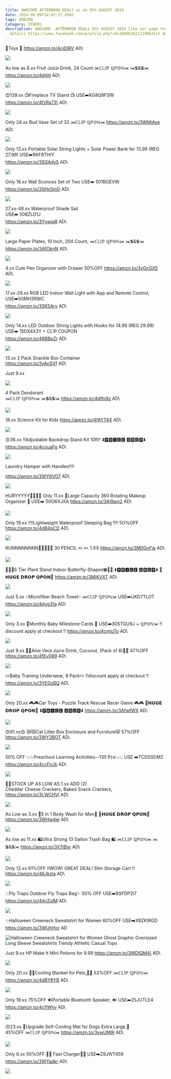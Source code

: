 ```yaml
---
title: AWESOME AFTERNOON DEALS as on 9th AUGUST 2024
date: 2024-08-09T14:42:17.450Z
tags: AMAZON
Category: OTHERS
description: AWESOME  AFTERNOON DEALS 9th AUGUST 2024 like our page for more
  details https://www.facebook.com/profile.php?id=1000636212198641st AUGUST
---
```

💞Toys 💞
https://amzn.to/4cjDIRV
AD\
<!--StartFragment-->

![](https://m.media-amazon.com/images/I/71tL0cqqZfL._AC_SL1500_.jpg)

<!--EndFragment-->

As low as 8.xx
Fruit Juice Drink, 24 Count
✂️ℂ𝕃𝕀ℙ ℚℙ𝕆ℕ✂️
✂️𝗦&𝗦✂️
https://amzn.to/4djtIti
AD\
<!--StartFragment-->

![](https://m.media-amazon.com/images/I/81wt8S28PNS._SL1500_.jpg)

<!--EndFragment-->

😍139.xx
📺Fireplace TV Stand 📺
USE➡️KG8Q9FSW\
https://amzn.to/4fzRa73\
AD\
<!--StartFragment-->

![](https://m.media-amazon.com/images/I/91c5I-gtohL._AC_SL1500_.jpg)

<!--EndFragment-->

Only 24.xx
Bud Vase Set of 32 
✂️ℂ𝕃𝕀ℙ ℚℙ𝕆ℕ✂️
https://amzn.to/3WMiAye
AD\
<!--StartFragment-->

![](https://m.media-amazon.com/images/I/81DESARXcwL._AC_SL1500_.jpg)

<!--EndFragment-->

Only 13.xx
Portable Solar String Lights + Solar Power Bank for 13.99 (REG 27.99) 
USE➡️RKF8THIY\
https://amzn.to/3SGAdy5
AD\
<!--StartFragment-->

![](https://m.media-amazon.com/images/I/71uXHSS1WpL._AC_SL1500_.jpg)

<!--EndFragment-->

Only 18.xx
Wall Sconces Set of Two
USE➡️ 501BGEVW
https://amzn.to/3SHxSmD
AD\
<!--StartFragment-->

![](https://m.media-amazon.com/images/I/71hbZ1LslKL._AC_SL1500_.jpg)

<!--EndFragment-->

27.xx-48.xx
Waterproof Shade Sail\
USE➡️ 508ZLD1J\
https://amzn.to/3YywiqR
AD\
<!--StartFragment-->

![](https://m.media-amazon.com/images/I/81yzKjM8n8L._AC_SL1500_.jpg)

<!--EndFragment-->

Large Paper Plates, 10 Inch, 204 Count,
✂️ℂ𝕃𝕀ℙ ℚℙ𝕆ℕ✂️
✂️𝗦&𝗦✂️
https://amzn.to/3AfOknN
AD\
<!--StartFragment-->

![](https://m.media-amazon.com/images/I/71prgbbd+9L._AC_SL1500_.jpg)

<!--EndFragment-->

4.xx
Cute Pen Organizer with Drawer
50%OFF
https://amzn.to/3yGcGX5
AD\
<!--StartFragment-->

![](https://m.media-amazon.com/images/I/71d2g7NUUaL._AC_SL1500_.jpg)

<!--EndFragment-->

17.xx-29.xx
RGB LED Indoor Wall Light with App and Remote Control, 
USE➡️50MH3RWC\
https://amzn.to/3SK5Arv 
 AD\
<!--StartFragment-->

![](https://m.media-amazon.com/images/I/7176vU+CuKL._AC_SL1500_.jpg)

<!--EndFragment-->

Only 14.xx
LED Outdoor String Lights with Hooks for 14.99 (REG 29.99) 
USE➡️ 15DX4X3Y + CL!P C0UPON\
https://amzn.to/46BBpZr 
AD\
<!--StartFragment-->

![](https://m.media-amazon.com/images/I/81SfMxi1egL._AC_SL1500_.jpg)

<!--EndFragment-->

13.xx
2 Pack Snackle Box Container\
https://amzn.to/3yAnSVf
AD\
<!--StartFragment-->Just 9.xx


![](https://m.media-amazon.com/images/I/81JQYPKsQdL._AC_SL1500_.jpg)

<!--EndFragment-->

4 Pack Deodorant\
✂️ℂ𝕃𝕀ℙ ℚℙ𝕆ℕ✂️
✂️𝗦&𝗦✂️
https://amzn.to/4dfhj9z
AD\
<!--StartFragment-->

![](https://m.media-amazon.com/images/I/81C+QQ5B0iL._SL1500_.jpg)

<!--EndFragment-->

18.xx
 Science Kit for Kids 
https://amzn.to/4fAYT4X
AD\
<!--StartFragment-->

![](https://m.media-amazon.com/images/I/91OI0jM+d5L._AC_SL1500_.jpg)

<!--EndFragment-->

😍36.xx
‼️Adjustable Backdrop Stand Kit 10ft‼️
⬇️🅿🆁🅸🅲🅴 🅳🆁🅾🅿⬇️
https://amzn.to/4couaFg
AD\
<!--StartFragment-->

![](https://m.media-amazon.com/images/I/71c2RCKmU5L._AC_SL1500_.jpg)

<!--EndFragment-->


 Laundry Hamper with Handles‼️‼️

https://amzn.to/3WY6VO7
AD\
<!--StartFragment-->

![](https://m.media-amazon.com/images/I/51RiwYqIxdL._AC_SL1116_.jpg)

<!--EndFragment-->

HURYYYYY💃💃💃💃
Only 11.xx
💃Large Capacity 360 Rotating Makeup Organizer 💃
USE➡️ 50O6XJXA
https://amzn.to/3Aj9am2
AD\
<!--StartFragment-->

![](https://m.media-amazon.com/images/I/71s050Lf80L._AC_SL1500_.jpg)

<!--EndFragment-->

Only 19.xx
‼️‼️Lightweight Waterproof Sleeping Bag ‼️‼️
5O%OFF
https://amzn.to/4dB4pCD
AD\
<!--StartFragment-->

![](https://m.media-amazon.com/images/I/71fPXLrq0wL._AC_SL1500_.jpg)

<!--EndFragment-->

RUNNNNNNNN🏃‍♀️🏃🏃‍♀️
30 PENCIL ✏️ ✏️ 1.XX
https://amzn.to/3M0GnFw
AD\
<!--StartFragment-->

![](https://m.media-amazon.com/images/I/71ktFdNm+xL._AC_SL1500_.jpg)

<!--EndFragment-->

🌵🌿🍀6 Tier Plant Stand Indoor Butterfly-Shaped🍀🌿🌵
⬇️🅿🆁🅸🅲🅴 🅳🆁🅾🅿⬇️
💸𝗛𝗨𝗚𝗘 𝗗𝗥𝗢𝗣 𝗤𝗣𝗢𝗡💸
https://amzn.to/3MjKVXT
AD\
<!--StartFragment-->

![](https://m.media-amazon.com/images/I/81aRxmZgZhL._AC_SL1500_.jpg)

<!--EndFragment-->

Just 5.xx
💦Microfiber Beach Towel💦
✂️ℂ𝕃𝕀ℙ ℚℙ𝕆ℕ✂️
USE➡️UKD7TLOT
https://amzn.to/4dyg31a
AD\
<!--StartFragment-->

![](https://m.media-amazon.com/images/I/81lDRZg3JvL._AC_SL1500_.jpg)

<!--EndFragment-->

Only 3.xx
💞Monthly Baby Milestone Cards 💞
USE➡️30STGU9J + ℚℙ𝕆ℕ✂️
‼️discount apply at checkout ‼️
https://amzn.to/4cmiuTo
AD\
<!--StartFragment-->

![](https://m.media-amazon.com/images/I/71h8jC93-UL._SL1500_.jpg)

<!--EndFragment-->

Just 9.xx
💚💚Aloe Vera Juice Drink, Coconut, (Pack of 8)💚💚
47%OFF
https://amzn.to/4fEv0R9
AD\
<!--StartFragment-->

![](https://m.media-amazon.com/images/I/81g4+Z99iwL._SL1500_.jpg)

<!--EndFragment-->

🩲Baby Training Underwear, 8 Pack🩲
‼️discount apply at checkout ‼️
https://amzn.to/3YEGzBQ
AD\
<!--StartFragment-->

![](https://m.media-amazon.com/images/I/81WYG0zs8pL._SL1500_.jpg)

<!--EndFragment-->

Only 20.xx
🎮🎮Car Toys - Puzzle Track Rescue Racer Game 🎮🎮
💸𝗛𝗨𝗚𝗘 𝗗𝗥𝗢𝗣 𝗤𝗣𝗢𝗡💸
⬇️🅿🆁🅸🅲🅴 🅳🆁🅾🅿⬇️
https://amzn.to/3AfwfWX
AD\
<!--StartFragment-->

![](https://m.media-amazon.com/images/I/81tMKC00LLL._AC_SL1500_.jpg)

<!--EndFragment-->

😍91.xx😍
😻😻Cat Litter Box Enclosure and Furniture😻
57%OFF
https://amzn.to/3WY2BOT
AD\
<!--StartFragment-->

![](https://m.media-amazon.com/images/I/715BUGc6K2L._AC_SL1500_.jpg)

<!--EndFragment-->

50% OFF 
💥💥Preschool Learning Activities--130 Pcs💥💥
USE ➡️TCDSSDMZ
https://amzn.to/4ccFnJb
AD\
<!--StartFragment-->

![](https://m.media-amazon.com/images/I/71QOE+p+B7L._AC_SL1500_.jpg)

<!--EndFragment-->

💃💃STOCK UP AS LOW AS 1.xx
ADD (2)\
Cheddar Cheese Crackers, Baked Snack Crackers,
https://amzn.to/3LWCHVl
AD\
<!--StartFragment-->

![](https://m.media-amazon.com/images/I/81AUfOkPyGL._SL1500_.jpg)

<!--EndFragment-->

As Low as 3.xx
💙5 in 1 Body Wash for Men💙
💸𝗛𝗨𝗚𝗘 𝗗𝗥𝗢𝗣 𝗤𝗣𝗢𝗡💸
https://amzn.to/3WHw4ei
AD\
<!--StartFragment-->

![](https://m.media-amazon.com/images/I/91TSdwppf4L._SL1500_.jpg)

<!--EndFragment-->

As low as 11.xx
🛍️Ultra Strong 13 Gallon Trash Bag 🛍️
✂️ℂ𝕃𝕀ℙ ℚℙ𝕆ℕ✂️
✂️𝗦&𝗦✂️
https://amzn.to/3X7tBvr
AD\
<!--StartFragment-->

![](https://m.media-amazon.com/images/I/81cOq15CBKL._AC_SL1500_.jpg)

<!--EndFragment-->

Only 12.xx
61%OFF
‼️WOW! GREAT DEAL! Slim Storage Cart ‼️
https://amzn.to/46JkzIa
AD\
<!--StartFragment-->

![](https://m.media-amazon.com/images/I/61MWFvrb4BL._AC_SL1000_.jpg)

<!--EndFragment-->

💥Fly Traps Outdoor Fly Traps Bag✨
50% OFF
USE➡️BSFDP2I7
https://amzn.to/4dyZulM
AD\
<!--StartFragment-->

![](https://m.media-amazon.com/images/I/710wSVa7wgL._AC_SL1500_.jpg)

<!--EndFragment-->

💥Halloween Crewneck Sweatshirt for Women
60%OFF
USE➡️X8ZKIRGD
https://amzn.to/3WUhHor
AD

<!--StartFragment-->

![Halloween Crewneck Sweatshirt for Women Ghost Graphic Oversized Long Sleeve Sweatshirts Trendy Athletic Casual Tops](https://m.media-amazon.com/images/I/71FJQagb5hL._AC_SX679_.jpg)

<!--EndFragment-->

Just 9.xx
HP Make It Mini Potions for 9.99 
https://amzn.to/3WDlQM4\
 AD\
<!--StartFragment-->

![](https://m.media-amazon.com/images/I/71+8cwSDHBL._AC_SL1500_.jpg)

<!--EndFragment-->

Only 20.xx
🐶🐶Cooling Blanket for Pets,🐶🐶
53%OFF 
✂️ℂ𝕃𝕀ℙ ℚℙ𝕆ℕ✂️
https://amzn.to/4dBYRYB
AD\
<!--StartFragment-->

![](https://m.media-amazon.com/images/I/81tTz3qW-ML._AC_SL1500_.jpg)

<!--EndFragment-->

Only 19.xx
75%OFF
🔊Portable Bluetooth Speaker, 🔊
USE➡️25JUTLE4
https://amzn.to/4cfIWhv
AD\
<!--StartFragment-->

![](https://m.media-amazon.com/images/I/61J6mKIN4fL._AC_SL1500_.jpg)

<!--EndFragment-->

😍23.xx
🐶Upgrade Self-Cooling Mat for Dogs Extra Large,🐶\
45%OFF
✂️ℂ𝕃𝕀ℙ ℚℙ𝕆ℕ✂️
https://amzn.to/3ywUM9j
AD\
<!--StartFragment-->

![](https://m.media-amazon.com/images/I/81vEYF8CuTL._AC_SL1500_.jpg)

<!--EndFragment-->

Only 6.xx
50%OFF 
🔌🔌 Fast Charger🔌🔌
USE➡️Z8JWT459
https://amzn.to/3WYadkr
AD\
<!--StartFragment-->

![](https://m.media-amazon.com/images/I/61CSJDRTfAL._AC_SL1500_.jpg)

<!--EndFragment-->